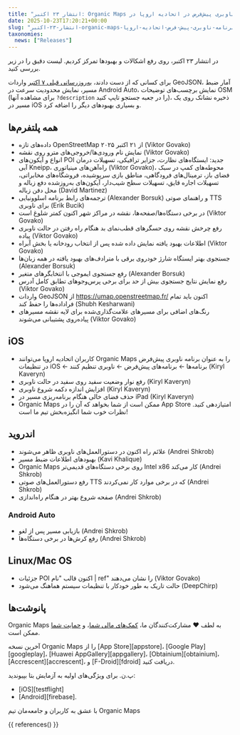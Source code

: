 ```yaml
---
title: "انتشار ۲۳ اکتبر: Organic Maps به عنوان برنامه ناوبری پیش‌فرض در اتحادیه اروپا در iOS، نمایش علائم راه در اندروید، و بهبودها و رفع اشکالات بیشتر"
date: 2025-10-23T17:20:21+00:00
slug: "انتشار-۲۳-اکتبر-organic-maps-برنامه-ناوبری-پیش-فرض-اتحادیه-اروپا-ios-علائم-راه-اندروید-بهبودها-رفع-اشکالات"
taxonomies:
  news: ["Releases"]
---
```


در انتشار ۲۳ اکتبر، روی رفع اشکالات و بهبودها تمرکز کردیم. لیست دقیق را در زیر بررسی کنید.

برای کسانی که از دست دادند، [به‌روزرسانی قبلی ۷ اکتبر](https://organicmaps.app/news/2025-10-07/android-auto-speed-limit-geojson-support-recording-track-statistics-osm-description-display/
) واردات GeoJSON، آمار ضبط مسیر، نمایش محدودیت سرعت در Android Auto، نمایش برچسب‌های توضیحات OSM (برای مشاهده آنها `?description` را در جعبه جستجو تایپ کنید)، ذخیره نشانک روی یک مسیر در iOS و بسیاری بهبودهای دیگر را اضافه کرد.

## همه پلتفرم‌ها

- داده‌های تازه OpenStreetMap از ۲۱ اکتبر ۲۰۲۵ (Viktor Govako)
- نمایش نام ورودی‌ها/خروجی‌های مترو روی نقشه (Viktor Govako)
- انواع و آیکون‌های POI جدید: ایستگاه‌های نظارت، جزایر ترافیکی، تسهیلات درمان آبی Kneipp، راه‌آهن‌های مینیاتوری (Viktor Govako)، محوطه‌های کمپ در سبک فضای باز، ترمینال‌های فرودگاهی، مناطق بازی سرپوشیده، فروشگاه‌های مخابراتی، تسهیلات اجاره قایق، تسهیلات سطح شیب‌دار، آیکون‌های به‌روز‌شده دفع زباله و محل دفن زباله (David Martinez)
- ترجمه‌های رابط برنامه اسلوونیایی (Alexander Borsuk) و راهنمای صوتی TTS برای ناوبری (Erik Bucik)
- در برخی دستگاه‌ها/صفحه‌ها، نقشه در مراکز شهر اکنون کمتر شلوغ است (Viktor Govako)
- رفع چرخش نقشه روی حسگرهای قطب‌نمای بد هنگام راه رفتن در حالت ناوبری پیاده (Viktor Govako)
- اطلاعات بهبود یافته نمایش داده شده پس از انتخاب رودخانه یا بخش آبراه (Viktor Govako)
- جستجوی بهتر ایستگاه شارژ خودروی برقی با مترادف‌های بهبود یافته در همه زبان‌ها (Alexander Borsuk)
- رفع جستجوی ایموجی با انتخابگرهای متغیر (Alexander Borsuk)
- رفع نمایش نتایج جستجوی بیش از حد برای برخی پرس‌وجوهای تطابق کامل آدرس (Viktor Govako)
- واردات GeoJSON از https://umap.openstreetmap.fr/ اکنون باید تمام فراداده‌ها را حفظ کند (Shubh Kesharwani)
- رنگ‌های اضافی برای مسیرهای علامت‌گذاری‌شده برای لایه نقشه مسیرهای پیاده‌روی پشتیبانی می‌شوند (Viktor Govako)

## iOS

- کاربران اتحادیه اروپا می‌توانند Organic Maps را به عنوان برنامه ناوبری پیش‌فرض در تنظیمات iOS ← برنامه‌ها ← برنامه‌های پیش‌فرض ← ناوبری تنظیم کنند (Kiryl Kaveryn)
- رفع نوار وضعیت سفید روی سفید در حالت ناوبری (Kiryl Kaveryn)
- افزایش اندازه دکمه شروع ناوبری (Kiryl Kaveryn)
- حذف فضای خالی هنگام برنامه‌ریزی مسیر در iPad (Kiryl Kaveryn)
- Organic Maps ممکن است از شما بخواهد که آن را در App Store امتیازدهی کنید. نظرات خوب شما انگیزه‌بخش تیم ما است!

## اندروید

- علائم راه اکنون در دستورالعمل‌های ناوبری ظاهر می‌شوند (Andrei Shkrob)
- بهبودهای اطلاعات ضبط مسیر (Kavi Khalique)
- Organic Maps روی برخی دستگاه‌های قدیمی‌تر Intel x86 کار می‌کند (Andrei Shkrob)
- رفع دستورالعمل‌های صوتی TTS که در برخی موارد کار نمی‌کردند (Andrei Shkrob)
- صفحه شروع بهتر در هنگام راه‌اندازی (Andrei Shkrob)

### Android Auto
- بازیابی مسیر پس از لغو (Andrei Shkrob)
- رفع کرش‌ها در برخی دستگاه‌ها (Andrei Shkrob)

## Linux/Mac OS

- جزئیات POI اکنون قالب "نام | ref" را نشان می‌دهند (Viktor Govako)
- حالت تاریک به طور خودکار با تنظیمات سیستم هماهنگ می‌شود (DeepChirp)

## پانوشت‌ها

Organic Maps به لطف ❤️ مشارکت‌کنندگان ما، [کمک‌های مالی شما](@/donate/index.fa-IR.md)، و [حمایت شما](@/contribute/index.fa-IR.md) ممکن است.

آخرین نسخه Organic Maps را از [App Store][appstore]، [Google Play][googleplay]، [Huawei AppGallery][appgallery]، [Obtainium][obtainium]، [Accrescent][accrescent]، و [F-Droid][fdroid] دریافت کنید.

پ.ن. برای ویژگی‌های اولیه به آزمایش بتا بپیوندید:
- [iOS][testflight]
- [Android][firebase].

با عشق به کاربران و جامعه‌مان
تیم Organic Maps

{{ references() }}
